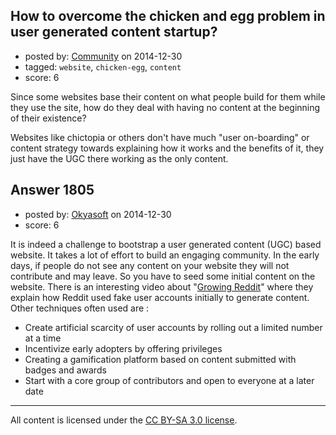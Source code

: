 ## How to overcome the chicken and egg problem in user generated content startup?

- posted by: [Community](https://stackexchange.com/users/-1/community) on 2014-12-30
- tagged: `website`, `chicken-egg`, `content`
- score: 6

<p>Since some websites base their content on what people build for them while they use the site, how do they deal with having no content at the beginning of their existence?</p>

<p>Websites like chictopia or others don't have much "user on-boarding" or content strategy towards explaining how it works and the benefits of it, they just have the UGC there working as the only content.</p>



## Answer 1805

- posted by: [Okyasoft](https://stackexchange.com/users/294248/okyasoft) on 2014-12-30
- score: 6

<p>It is indeed a challenge to bootstrap a user generated content (UGC) based website. It takes a lot of effort to build an engaging community. In the early days, if people do not see any content on your website they will not contribute and may leave. So you have to seed some initial content on the website. There is an interesting video about "<a href="http://youtu.be/zmeDzx4SUME">Growing Reddit</a>"
where they explain how Reddit used fake user accounts initially to generate content.
Other techniques often used are :</p>

<ul>
<li>Create artificial scarcity of user accounts by rolling out a limited number at a time</li>
<li>Incentivize early adopters by offering privileges</li>
<li>Creating a gamification platform based on content submitted with badges and awards</li>
<li>Start with a core group of contributors and open to everyone at a later date</li>
</ul>




---

All content is licensed under the [CC BY-SA 3.0 license](https://creativecommons.org/licenses/by-sa/3.0/).
